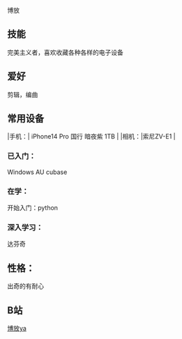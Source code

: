 

博放



## 技能 

完美主义者，喜欢收藏各种各样的电子设备

## 爱好

剪辑，编曲

## 常用设备 


|手机：| iPhone14 Pro  国行 暗夜紫 1TB |
|相机：|索尼ZV-E1 |


### 已入门：

Windows AU cubase 

### 在学：

开始入门：python 

### 深入学习：

达芬奇

## 性格：

出奇的有耐心

## B站
[博放ya](https://b23.tv/4ouk38M)
